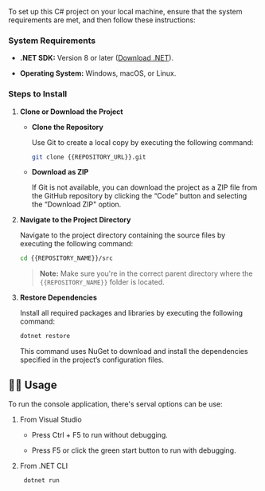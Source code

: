 To set up this C# project on your local machine, ensure that the system requirements are met, and then follow these instructions:

<h3>System Requirements</h3>

- **.NET SDK:** Version 8 or later ([Download .NET](https://dotnet.microsoft.com/en-us/download)).

- **Operating System:** Windows, macOS, or Linux.

<h3>Steps to Install</h3>

1. **Clone or Download the Project**

    - **Clone the Repository**
    
      Use Git to create a local copy by executing the following command:

      ```bash
      git clone {{REPOSITORY_URL}}.git
      ```

    - **Download as ZIP**

      If Git is not available, you can download the project as a ZIP file from the GitHub repository by clicking the “Code” button and selecting the “Download ZIP" option.

2. **Navigate to the Project Directory**

    Navigate to the project directory containing the source files by executing the following command:

    ```bash
    cd {{REPOSITORY_NAME}}/src
    ```

    > **Note:** Make sure you're in the correct parent directory where the `{{REPOSITORY_NAME}}` folder is located.
    
3. **Restore Dependencies**

    Install all required packages and libraries by executing the following command:

    ```bash
    dotnet restore
    ```

    This command uses NuGet to download and install the dependencies specified in the project’s configuration files.

<h2 id="usage">🧑‍💻 Usage</h2>

To run the console application, there's serval options can be use:

1. From Visual Studio
    - Press Ctrl + F5 to run without debugging.

    - Press F5 or click the green start button to run with debugging.
    
2. From .NET CLI

    ```bash
     dotnet run
     ```
